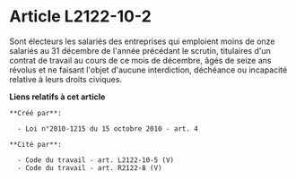 # Article L2122-10-2

Sont électeurs les salariés des entreprises qui emploient moins de onze salariés au 31 décembre de l'année précédant le
scrutin, titulaires d'un contrat de travail au cours de ce mois de décembre, âgés de seize ans révolus et ne faisant l'objet
d'aucune interdiction, déchéance ou incapacité relative à leurs droits civiques.

**Liens relatifs à cet article**

	**Créé par**:

	  - Loi n°2010-1215 du 15 octobre 2010 - art. 4

	**Cité par**:

	  - Code du travail - art. L2122-10-5 (V)
	  - Code du travail - art. R2122-8 (V)
